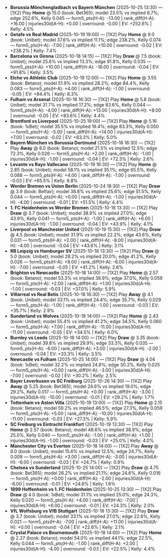 - **Borussia Mönchengladbach vs Bayern München** (2025-10-25 13:30) — [1X2] Play **Home** @ 15.0 (book: Bet365); model 23.5% vs implied 6.7%; edge 252.6%, Kelly 0.045 — form5_pts(H-A): -13.00 | rank_diff(H-A): +16.00 | injuries30d(A-H): +0.00 | overround: -0.00 | EV: +252.6% | Kelly: 4.5%
- **Getafe vs Real Madrid** (2025-10-19 19:00) — [1X2] Play **Home** @ 9.0 (book: Unibet); model 37.6% vs implied 11.1%; edge 238.2%, Kelly 0.074 — form5_pts(H-A): -7.00 | rank_diff(H-A): +10.00 | overround: -0.02 | EV: +238.2% | Kelly: 7.4%
- **Barcelona vs Girona** (2025-10-18 14:15) — [1X2] Play **Draw** @ 7.5 (book: Unibet); model 25.6% vs implied 13.3%; edge 91.8%, Kelly 0.035 — form5_pts(H-A): +10.00 | rank_diff(H-A): -16.00 | overround: -0.04 | EV: +91.8% | Kelly: 3.5%
- **Elche vs Athletic Club** (2025-10-19 12:00) — [1X2] Play **Home** @ 3.55 (book: Betano); model 51.9% vs implied 28.2%; edge 84.4%, Kelly 0.083 — form5_pts(H-A): +4.00 | rank_diff(H-A): -1.00 | overround: -0.05 | EV: +84.4% | Kelly: 8.3%
- **Fulham vs Arsenal** (2025-10-18 16:30) — [1X2] Play **Home** @ 5.8 (book: Unibet); model 31.7% vs implied 17.2%; edge 83.6%, Kelly 0.044 — form5_pts(H-A): -4.00 | rank_diff(H-A): +13.00 | injuries30d(A-H): +8.00 | overround: -0.05 | EV: +83.6% | Kelly: 4.4%
- **Brentford vs Liverpool** (2025-10-25 19:00) — [1X2] Play **Home** @ 5.16 (book: 1xBet); model 35.5% vs implied 19.4%; edge 83.3%, Kelly 0.050 — form5_pts(H-A): -5.00 | rank_diff(H-A): +14.00 | injuries30d(A-H): +7.00 | overround: -0.02 | EV: +83.3% | Kelly: 5.0%
- **Bayern München vs Borussia Dortmund** (2025-10-18 16:30) — [1X2] Play **Away** @ 8.0 (book: Betano); model 21.5% vs implied 12.5%; edge 72.3%, Kelly 0.026 — form5_pts(H-A): +2.00 | rank_diff(H-A): -1.00 | injuries30d(A-H): -1.00 | overround: -0.04 | EV: +72.3% | Kelly: 2.6%
- **Levante vs Rayo Vallecano** (2025-10-19 16:30) — [1X2] Play **Home** @ 2.85 (book: Unibet); model 58.1% vs implied 35.1%; edge 65.5%, Kelly 0.088 — form5_pts(H-A): +4.00 | rank_diff(H-A): -1.00 | overround: -0.03 | EV: +65.5% | Kelly: 8.8%
- **Werder Bremen vs Union Berlin** (2025-10-24 18:30) — [1X2] Play **Draw** @ 3.9 (book: Betfair); model 38.8% vs implied 25.6%; edge 51.5%, Kelly 0.044 — form5_pts(H-A): +0.00 | rank_diff(H-A): -1.00 | injuries30d(A-H): -4.00 | overround: -0.01 | EV: +51.5% | Kelly: 4.4%
- **1. FC Heidenheim vs Werder Bremen** (2025-10-18 13:30) — [1X2] Play **Draw** @ 3.7 (book: Unibet); model 38.9% vs implied 27.0%; edge 43.9%, Kelly 0.041 — form5_pts(H-A): -1.00 | rank_diff(H-A): +6.00 | injuries30d(A-H): -1.00 | overround: -0.04 | EV: +43.9% | Kelly: 4.1%
- **Liverpool vs Manchester United** (2025-10-19 15:30) — [1X2] Play **Draw** @ 4.5 (book: Unibet); model 31.9% vs implied 22.2%; edge 43.6%, Kelly 0.031 — form5_pts(H-A): +2.00 | rank_diff(H-A): -8.00 | injuries30d(A-H): -4.00 | overround: -0.04 | EV: +43.6% | Kelly: 3.1%
- **RB Leipzig vs Hamburger SV** (2025-10-18 13:30) — [1X2] Play **Draw** @ 5.0 (book: Unibet); model 28.2% vs implied 20.0%; edge 41.2%, Kelly 0.026 — form5_pts(H-A): +8.00 | rank_diff(H-A): -6.00 | injuries30d(A-H): -7.00 | overround: -0.05 | EV: +41.2% | Kelly: 2.6%
- **Brighton vs Newcastle** (2025-10-18 14:00) — [1X2] Play **Home** @ 2.57 (book: Betano); model 53.3% vs implied 38.9%; edge 37.0%, Kelly 0.059 — form5_pts(H-A): +2.00 | rank_diff(H-A): +1.00 | injuries30d(A-H): -1.00 | overround: -0.03 | EV: +37.0% | Kelly: 5.9%
- **Villarreal vs Real Betis** (2025-10-18 16:30) — [1X2] Play **Away** @ 4.1 (book: Unibet); model 33.1% vs implied 24.4%; edge 35.7%, Kelly 0.029 — form5_pts(H-A): -1.00 | rank_diff(H-A): -1.00 | overround: -0.03 | EV: +35.7% | Kelly: 2.9%
- **Sunderland vs Wolves** (2025-10-18 14:00) — [1X2] Play **Home** @ 2.43 (book: Unibet); model 55.4% vs implied 41.2%; edge 34.5%, Kelly 0.060 — form5_pts(H-A): +7.00 | rank_diff(H-A): -11.00 | injuries30d(A-H): -11.00 | overround: -0.05 | EV: +34.5% | Kelly: 6.0%
- **Burnley vs Leeds** (2025-10-18 14:00) — [1X2] Play **Draw** @ 3.35 (book: Unibet); model 39.8% vs implied 29.9%; edge 33.3%, Kelly 0.035 — form5_pts(H-A): -6.00 | rank_diff(H-A): +3.00 | injuries30d(A-H): -2.00 | overround: -0.04 | EV: +33.3% | Kelly: 3.5%
- **Newcastle vs Fulham** (2025-10-25 14:00) — [1X2] Play **Draw** @ 4.04 (book: 1xBet); model 32.2% vs implied 24.8%; edge 30.2%, Kelly 0.025 — form5_pts(H-A): +0.00 | rank_diff(H-A): -3.00 | injuries30d(A-H): -7.00 | overround: -0.02 | EV: +30.2% | Kelly: 2.5%
- **Bayer Leverkusen vs SC Freiburg** (2025-10-26 14:30) — [1X2] Play **Away** @ 5.25 (book: Bet365); model 24.6% vs implied 19.0%; edge 29.2%, Kelly 0.017 — form5_pts(H-A): +0.00 | rank_diff(H-A): -3.00 | injuries30d(A-H): -10.00 | overround: -0.01 | EV: +29.2% | Kelly: 1.7%
- **Tottenham vs Aston Villa** (2025-10-19 13:00) — [1X2] Play **Home** @ 2.15 (book: Betano); model 59.2% vs implied 46.5%; edge 27.3%, Kelly 0.059 — form5_pts(H-A): +5.00 | rank_diff(H-A): -10.00 | injuries30d(A-H): -11.00 | overround: -0.03 | EV: +27.3% | Kelly: 5.9%
- **SC Freiburg vs Eintracht Frankfurt** (2025-10-19 13:30) — [1X2] Play **Home** @ 2.57 (book: Betano); model 48.6% vs implied 38.9%; edge 25.0%, Kelly 0.040 — form5_pts(H-A): -1.00 | rank_diff(H-A): +1.00 | injuries30d(A-H): -1.00 | overround: -0.03 | EV: +25.0% | Kelly: 4.0%
- **Manchester City vs Everton** (2025-10-18 14:00) — [1X2] Play **Away** @ 8.0 (book: Unibet); model 15.6% vs implied 12.5%; edge 24.7%, Kelly 0.009 — form5_pts(H-A): +3.00 | rank_diff(H-A): -3.00 | injuries30d(A-H): -6.00 | overround: -0.03 | EV: +24.7% | Kelly: 0.9%
- **Chelsea vs Sunderland** (2025-10-25 14:00) — [1X2] Play **Draw** @ 4.75 (book: Bet365); model 26.2% vs implied 21.1%; edge 24.6%, Kelly 0.016 — form5_pts(H-A): +0.00 | rank_diff(H-A): -2.00 | injuries30d(A-H): -6.00 | overround: -0.01 | EV: +24.6% | Kelly: 1.6%
- **1899 Hoffenheim vs 1. FC Heidenheim** (2025-10-25 13:30) — [1X2] Play **Draw** @ 4.0 (book: 1xBet); model 31.1% vs implied 25.0%; edge 24.3%, Kelly 0.020 — form5_pts(H-A): +4.00 | rank_diff(H-A): -7.00 | injuries30d(A-H): +6.00 | overround: -0.01 | EV: +24.3% | Kelly: 2.0%
- **VfL Wolfsburg vs VfB Stuttgart** (2025-10-18 13:30) — [1X2] Play **Draw** @ 3.7 (book: Unibet); model 33.1% vs implied 27.0%; edge 22.6%, Kelly 0.021 — form5_pts(H-A): -7.00 | rank_diff(H-A): +11.00 | injuries30d(A-H): +0.00 | overround: -0.04 | EV: +22.6% | Kelly: 2.1%
- **Crystal Palace vs Bournemouth** (2025-10-18 14:00) — [1X2] Play **Home** @ 2.27 (book: Betano); model 54.0% vs implied 44.1%; edge 22.5%, Kelly 0.044 — form5_pts(H-A): -1.00 | rank_diff(H-A): +2.00 | injuries30d(A-H): -4.00 | overround: -0.03 | EV: +22.5% | Kelly: 4.4%